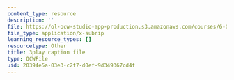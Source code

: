 ```yaml
---
content_type: resource
description: ''
file: https://ol-ocw-studio-app-production.s3.amazonaws.com/courses/6-01sc-introduction-to-electrical-engineering-and-computer-science-i-spring-2011/20394e5a03e3c2f7d0ef9d349367cd4f_sNLB6_ZIfX0.srt
file_type: application/x-subrip
learning_resource_types: []
resourcetype: Other
title: 3play caption file
type: OCWFile
uid: 20394e5a-03e3-c2f7-d0ef-9d349367cd4f
---
```

